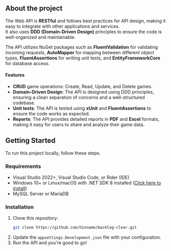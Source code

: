 ## About the project

The Web API is **RESTful** and follows best practices for API design, making it easy to integrate with other applications and services.  
It also uses **DDD (Domain-Driven Design)** principles to ensure the code is well-organized and maintainable.

The API utilizes NuGet packages such as **FluentValidation** for validating incoming requests, **AutoMapper** for mapping between different object types, **FluentAssertions** for writing unit tests, and **EntityFrameworkCore** for database access.

#### Features

- **CRUD** game operations: Create, Read, Update, and Delete games.
- **Domain-Driven Design**: The API is designed using DDD principles, ensuring a clean separation of concerns and a well-structured codebase.
- **Unit tests**: The API is tested using **xUnit** and **FluentAssertions** to ensure the code works as expected.
- **Reports**: The API provides detailed reports in **PDF** and **Excel** formats, making it easy for users to share and analyze their game data.

## Getting Started

To run this project locally, follow these steps.

### Requirements
- Visual Studio 2022+, Visual Studio Code, or Rider (IDE)
- Windows 10+ or Linux/macOS with .NET SDK 8 installed ([Click here to install](https://dotnet.microsoft.com/pt-br/download/dotnet/8.0))
- MySQL Server or MariaDB

### Installation
1. Clone this repository:
    ```sh
    git clone https://github.com/hinname/backlog-clear.git
    ```
2. Update the `appsettings.Development.json` file with your configuration.
3. Run the API and you're good to go!



